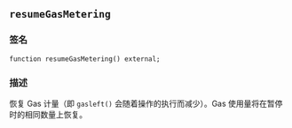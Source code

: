 ## `resumeGasMetering`

### 签名

```solidity
function resumeGasMetering() external;
```

### 描述

恢复 Gas 计量（即 `gasleft()` 会随着操作的执行而减少）。Gas 使用量将在暂停时的相同数量上恢复。